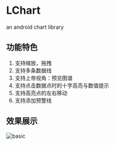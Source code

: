 # LChart
an android chart library

## 功能特色
1. 支持缩放，拖拽
2. 支持多条数据线
3. 支持上帝视角：预览图谱
4. 支持点击数据点时的十字高亮与数值提示
5. 支持高亮点的左右移动
6. 支持添加预警线

## 效果展示
![basic](https://github.com/linheimx/LChart/blob/master/art/l_basic.png)